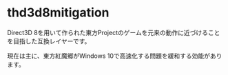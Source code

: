 # thd3d8mitigation

Direct3D 8を用いて作られた東方Projectのゲームを元来の動作に近づけることを目指した互換レイヤーです。

現在は主に、東方紅魔郷がWindows 10で高速化する問題を緩和する効能があります。
